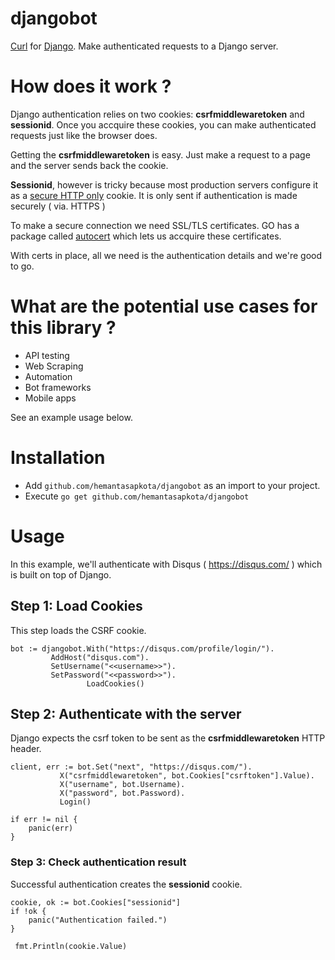 # djangobot
[Curl](https://curl.haxx.se/) for [Django](https://www.djangoproject.com/). Make authenticated requests to a Django server.

# How does it work ?

Django authentication relies on two cookies: **csrfmiddlewaretoken** and **sessionid**. Once you accquire these cookies, you can make authenticated requests just like the browser does.

Getting the **csrfmiddlewaretoken** is easy. Just make a request to a page and the server sends back the cookie. 

**Sessionid**, however is tricky because most production servers configure it as a [secure HTTP only](https://docs.djangoproject.com/en/1.11/ref/settings/#std:setting-SESSION_COOKIE_SECURE) cookie. It is only sent if authentication is made securely ( via. HTTPS )

To make a secure connection we need SSL/TLS certificates. GO has a package called [autocert](https://godoc.org/golang.org/x/crypto/acme/autocert) which lets us accquire these certificates.

With certs in place, all we need is the authentication details and we're good to go.

# What are the potential use cases for this library ?

* API testing
* Web Scraping
* Automation
* Bot frameworks
* Mobile apps

See an example usage below.

# Installation

* Add ```github.com/hemantasapkota/djangobot``` as an import to your project.
* Execute ```go get github.com/hemantasapkota/djangobot```

# Usage
In this example, we'll authenticate with Disqus ( https://disqus.com/ ) which is built on top of Django.

## Step 1: Load Cookies

This step loads the CSRF cookie.

```
bot := djangobot.With("https://disqus.com/profile/login/").
		 AddHost("disqus.com").
		 SetUsername("<<username>>").
		 SetPassword("<<password>>").
                 LoadCookies()                   
```

## Step 2: Authenticate with the server

Django expects the csrf token to be sent as the **csrfmiddlewaretoken** HTTP header.

```
client, err := bot.Set("next", "https://disqus.com/").
		   X("csrfmiddlewaretoken", bot.Cookies["csrftoken"].Value).
		   X("username", bot.Username).
		   X("password", bot.Password).
		   Login()

if err != nil {
	panic(err)
}
```

### Step 3: Check authentication result

Successful authentication creates the **sessionid** cookie.

```
cookie, ok := bot.Cookies["sessionid"]
if !ok {
	panic("Authentication failed.")
}
  
 fmt.Println(cookie.Value)
  
```
